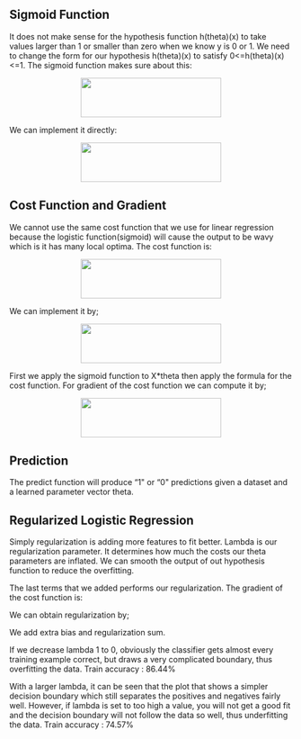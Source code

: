 ## Sigmoid Function

It does not make sense for the hypothesis function h(theta)(x) to take values larger than 1 or smaller than zero when we know y is 0 or 1. We need to change the form for our hypothesis h(theta)(x) to satisfy 0<=h(theta)(x)<=1. The sigmoid function makes sure about this:


<p align="center">
    <img src="https://github.com/yilmazvolkan/CourseraML/blob/master/Weeks/Week1/Res/1.png" width="250" height="70">
</p>


We can implement it directly:

<p align="center">
    <img src="https://github.com/yilmazvolkan/CourseraML/blob/master/Weeks/Week1/Res/2.png" width="250" height="70">
</p>


## Cost Function and Gradient

We cannot use the same cost function that we use for linear regression because the logistic function(sigmoid) will cause the output to be wavy which is it has many local optima. The cost function is:


<p align="center">
    <img src="https://github.com/yilmazvolkan/CourseraML/blob/master/Weeks/Week1/Res/3.png" width="250" height="70">
</p>


We can implement it by;


<p align="center">
    <img src="https://github.com/yilmazvolkan/CourseraML/blob/master/Weeks/Week1/Res/4.png" width="250" height="70">
</p>


First we apply the sigmoid function to X*theta then apply the formula for the cost function. For gradient of the cost function  we can compute it by;


<p align="center">
    <img src="https://github.com/yilmazvolkan/CourseraML/blob/master/Weeks/Week1/Res/5.png" width="250" height="70">
</p>


## Prediction


The predict function will produce “1" or “0" predictions given a dataset and a learned parameter vector theta.

## Regularized Logistic Regression


Simply regularization is adding more features to fit better. Lambda is our regularization parameter. It determines how much the costs our theta parameters are inflated. We can smooth the output of out hypothesis function to reduce the overfitting. 

The last terms that we added performs our regularization. The gradient of the cost function is:



We can obtain regularization by;

We add extra bias and regularization sum.

If we decrease lambda 1 to 0, obviously the classifier gets almost every training example correct, but draws a very complicated boundary, thus overfitting the data. Train accuracy : 86.44%

With a larger lambda, it can be seen that the plot that shows a simpler decision boundary which still separates the positives and negatives fairly well. However, if lambda is set to too high a value, you will not get a good fit and the decision boundary will not follow the data so well, thus underfitting the data. Train accuracy : 74.57%


